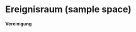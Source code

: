  Ereignisraum (sample space)
 ===
 
 #### Vereinigung 

<script async src="//jsfiddle.net/endsub/daonn1vw/embed/result,js/"></script>